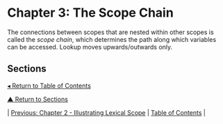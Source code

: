 # Chapter 3: The Scope Chain
The connections between scopes that are nested within other scopes is called the _scope chain_, which determines the path along which variables can be accessed. Lookup moves upwards/outwards only.

## Sections

[◂ Return to Table of Contents](../README.md)

[▲ Return to Sections](#sections)

| [Previous: Chapter 2 - Illustrating Lexical Scope](../02/README.md) | [Table of Contents](../README.md#table-of-contents) |
